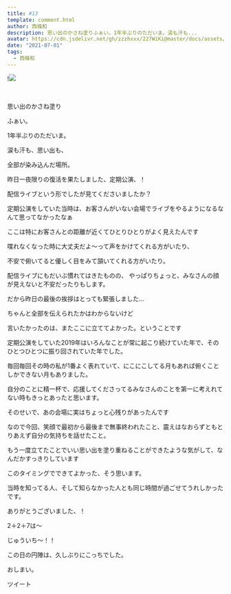 ```yaml
---
title: #13
template: comment.html
author: 西條和
description: 思い出のかさね塗りふぁい。1年半ぶりのただいま。涙も汗も...
avatar: https://cdn.jsdelivr.net/gh/zzzhxxx/227WiKi@master/docs/assets/photo/avatar/nagomi.jpg
date: "2021-07-01"
tags:
  - 西條和
---
```


!![](https://cdn.jsdelivr.net/gh/227WiKi/227WiKi-image@master/blog-image/nagomi-2021-07-01_1.jpg)



  ﻿














思い出のかさね塗り






















ふぁい。










1年半ぶりのただいま。





















涙も汗も、思い出も、



全部が染み込んだ場所。

























昨日一夜限りの復活を果たしました、定期公演、！















配信ライブという形でしたが見てくださいましたか？




















定期公演をしていた当時は、お客さんがいない会場でライブをやるようになるなんて思ってなかったなぁ






















ここは特にお客さんとの距離が近くてひとりひとりがよく見えたんです























喋れなくなった時に大丈夫だよ〜って声をかけてくれる方がいたり、

不安で俯いてると優しく目をみて頷いてくれる方がいたり。











配信ライブにもだいぶ慣れてはきたものの、
やっぱりちょっと、みなさんの顔が見えないと不安だったりもします。



















だから昨日の最後の挨拶はとっても緊張しました…



















ちゃんと全部を伝えられたかはわからないけど

言いたかったのは、またここに立ててよかった。ということです

























定期公演をしていた2019年はいろんなことが常に起こり続けていた年で、そのひとつひとつに振り回されていた年でした。















毎回毎回その時の私が1番よく表れていて、にこにこしてる月もあれば俯くことしかできない月もありました。




















自分のことに精一杯で、応援してくださってるみなさんのことを第一に考えれてない時もきっとあったと思います。
















そのせいで、あの会場に実はちょっと心残りがあったんです


















なので今回、笑顔で最初から最後まで無事終われたこと、震えはなおらずともとりあえず自分の気持ちを話せたこと。







もう一度立てたことでいい思い出を塗り重ねることができたような気がして、なんだかすっきりしています
















このタイミングでできてよかった、そう思います。



















当時を知ってる人、そして知らなかった人とも同じ時間が過ごせてうれしかったです。






















ありがとうございました、！



































2＋2＋7は〜







じゅういち〜！！














この日の円陣は、久しぶりにこっちでした。




















おしまい。


ツイート



